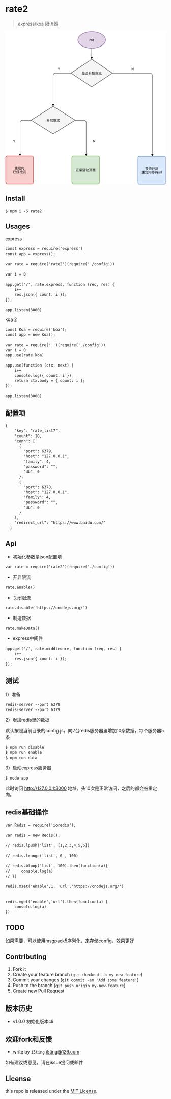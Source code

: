 # rate2

> express/koa 限流器

![](flow.png)

## Install

```
$ npm i -S rate2
```

## Usages

express

```
const express = require('express')
const app = express();

var rate = require('rate2')(require('./config'))

var i = 0

app.get('/', rate.express, function (req, res) {
    i++
    res.json({ count: i });
});

app.listen(3000)
```

koa 2

```
const Koa = require('koa');
const app = new Koa();

var rate = require('.')(require('./config'))
var i = 0
app.use(rate.koa)

app.use(function (ctx, next) {
    i++
    console.log({ count: i })
    return ctx.body = { count: i };
});

app.listen(3000)
```

## 配置项

```
{
    "key": "rate_list7",
    "count": 10,
    "conn": [
      {
        "port": 6379,
        "host": "127.0.0.1",
        "family": 4,
        "password": "",
        "db": 0
      },
      {
        "port": 6378,
        "host": "127.0.0.1",
        "family": 4,
        "password": "",
        "db": 0
      }
    ],
    "redirect_url": "https://www.baidu.com/"
  }
```

## Api

- 初始化参数是json配置项

```
var rate = require('rate2')(require('./config'))
```

- 开启限流

```
rate.enable()
```

- 关闭限流

```
rate.disable('https://cnodejs.org/')
```

- 制造数据

```
rate.makeData()
```

- express中间件

```
app.get('/', rate.middleware, function (req, res) {
    i++
    res.json({ count: i });
});
```

## 测试

1）准备

```
redis-server --port 6378
redis-server --port 6379
```

2）增加redis里的数据

默认按照当前目录的config.js，向2台redis服务器里增加10条数据，每个服务器5条

```
$ npm run disable 
$ npm run enable
$ npm run data
```

3）启动express服务器

```
$ node app
```

此时访问 http://127.0.0.1:3000 地址，头10次是正常访问，之后的都会被重定向。

## redis基础操作

```
var Redis = require('ioredis');

var redis = new Redis();

// redis.lpush('list', [1,2,3,4,5,6])

// redis.lrange('list', 0 , 100)

// redis.blpop('list', 100).then(function(a){
//     console.log(a)
// })

redis.mset('enable',1, 'url','https://cnodejs.org/')


redis.mget('enable','url').then(function(a) {
    console.log(a)
})

```

## TODO

如果需要，可以使用msgpack5序列化，来存储config，效果更好

## Contributing

1. Fork it
2. Create your feature branch (`git checkout -b my-new-feature`)
3. Commit your changes (`git commit -am 'Add some feature'`)
4. Push to the branch (`git push origin my-new-feature`)
5. Create new Pull Request

## 版本历史

- v1.0.0 初始化版本cli

## 欢迎fork和反馈

- write by `i5ting` i5ting@126.com

如有建议或意见，请在issue提问或邮件

## License

this repo is released under the [MIT
License](http://www.opensource.org/licenses/MIT).

